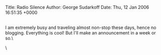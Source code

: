 Title: Radio Silence
Author: George Sudarkoff
Date: Thu, 12 Jan 2006 16:51:35 +0000

\
I am extremely busy and traveling almost non-stop these days, hence no
blogging. Everything is cool! But I'll make an announcement in a week or
so.\

\

